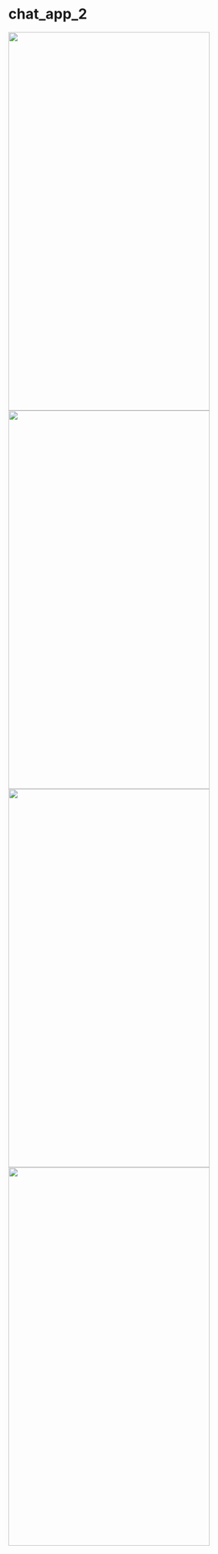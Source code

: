 # chat_app_2

<img src="https://user-images.githubusercontent.com/52869694/123997885-2958a680-d9d1-11eb-9eab-270d55002e30.png" width="400" height="750">
<img src="https://user-images.githubusercontent.com/52869694/123997890-2a89d380-d9d1-11eb-81c7-4f487f1004df.png" width="400" height="750">
<img src="https://user-images.githubusercontent.com/52869694/123997894-2b226a00-d9d1-11eb-8268-0543dc6fe456.png" width="400" height="750">
<img src="https://user-images.githubusercontent.com/52869694/123997896-2bbb0080-d9d1-11eb-8116-b47764581a4c.png" width="400" height="750">

